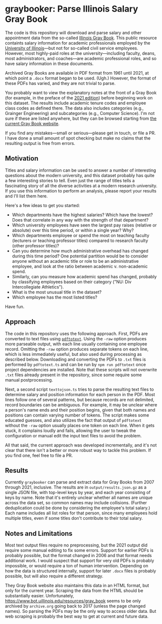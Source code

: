 # graybooker: Parse Illinois Salary Gray Book

The code is this repository will download and parse salary and other appointment data from the so-called [Illinois Gray Book](https://www.bot.uillinois.edu/resources/gray_book).
This public resource containts salary information for academic professionals employed by the [University of Illinois](https://illinois.edu/)—but not for so-called civil service employees.
However, most highly-paid roles at the university—including faculty, deans, most administrators, and coaches—are academic professional roles, and so have salary information in these documents.

Archived Gray Books are available in PDF format from 1961 until 2021, at which point a `.docx` format began to be used.
(Ugh.)
However, the format of these PDFs has varied, and they are not trivial to parse.

You probably want to view the explanatory notes at the front of a Gray Book (for example, in the preface of the [2021 edition](https://www.trustees.uillinois.edu/trustees/resources/historical-files/GrayBook2021.pdf)) before beginning work on this dataset.
The results include academic tenure codes and employee class codes as defined there.
The data also includes categories (e.g., Grainger Engineering) and subcategories (e.g., Computer Science).
I'm not sure if these are listed anywhere, but they can be browsed starting from [the current Gray Book website](https://www.bot.uillinois.edu/resources/gray_book).

If you find any mistakes—small or serious—please get in touch, or file a PR.
I have done a small amount of spot checking but make no claims that the resulting output is free from errors.

## Motivation

Titles and salary information can be used to answer a number of interesting questions about the modern university, and this dataset probably has quite a few interesting stories to tell.
Even just the range of titles tells a fascinating story of all the diverse activities at a modern research university.
If you use this information to perform an analysis, please report your results and I'll list them here.

Here's a few ideas to get you started:

* Which departments have the highest salaries? Which have the lowest? Does that correlate in any way with the strength of that department?
* Which university employees have seen the largest pay raises (relative or absolute) over this time period, or within a single year? Why?
* Which departments employee or spend the most on teaching faculty (lecturers or teaching professor titles) compared to research faculty (other professor titles)?
* Can you determine how much administrative overhead has changed during this time period? One potential partition would be to consider anyone without an academic title or role to be an administrative employee, and look at the ratio between academic v. non-academic spend.
* Similarly, can you measure how academic spend has changed, probably by classifying employees based on their category ("NU: Div Intercollegiate Athletics").
* What is the most unusual title in the dataset?
* Which employee has the most listed titles?

Have fun.

## Approach

The code in this repository uses the following approach.
First, PDFs are converted to text files using [`pdftotext`](https://www.xpdfreader.com/pdftotext-man.html).
Using the `-raw` option produces more parseable output, with each line usually containing one employee record.
Omitting the `-raw` option produces separate tokens on each line, which is less immediately useful, but also used during processing as described below.
Downloading and converting the PDFs to `.txt` files is performed by `pdftotext.ts` and can be run by `npm run pdftotext` once project dependencies are installed.
Note that these scripts will not overwrite `.txt` files already present in the repository, since some require some manual postprocessing.

Next, a second script `texttojson.ts` tries to parse the resulting text files to determine salary and position information for each person in the PDF.
Most lines follow one of several patterns, but because records are not delimited, record boundaries can be ambiguous.
For example, it may be unclear where a person's name ends and their position begins, given that both names and positions can contain varying number of tokens.
The script makes some educated guesses, and also utilizes the fact that output of `pdftotext` without the `-raw` option usually places one token on each line.
When it gets stuck, it complains loudly and fails, allowing the user to tweak the configuration or manual edit the input text files to avoid the problem.

All that said, the current approach was developed incrementally, and it's not clear that there isn't a better or more robust way to tackle this problem.
If you find one, feel free to file a PR.

## Results

Currently `graybooker` can parse and extract data for Gray Books from 2007 through 2021, inclusive.
The results are in `output/results.json.gz` as a single JSON file, with top-level keys by year, and each year consisting of keys by name.
Note that it's entirely unclear whether all names are unique across the data set, so common names may include collisions.
(Further deduplication could be done by considering the employee's total salary.)
Each name includes all list roles for that person, since many employees hold multiple titles, even if some titles don't contribute to their total salary.

## Notes and Limitations

Most text output files require no preprocessing, but the 2021 output did require some manual editing to fix some errors.
Support for earlier PDFs is probably possible, but the format changed in 2006 and that format needs additional work.
I would suspect that support for very old PDFs is probably impossible, or would require a ton of human intervention.
Depending on how the data is structured internally, support for later `.docx` files is probably possible, but will also require a different strategy.

They Gray Book website also maintains this data in an HTML format, but only for the current year.
Scraping the data from the HTML should be substantially easier.
Unfortunately, https://www.bot.uillinois.edu/resources/gray_book seems to be only archived by `archive.org` going back to 2017 (unless the page changed names).
So parsing the PDFs may be the only way to access older data.
But web scraping is probably the best way to get at current and future data.
